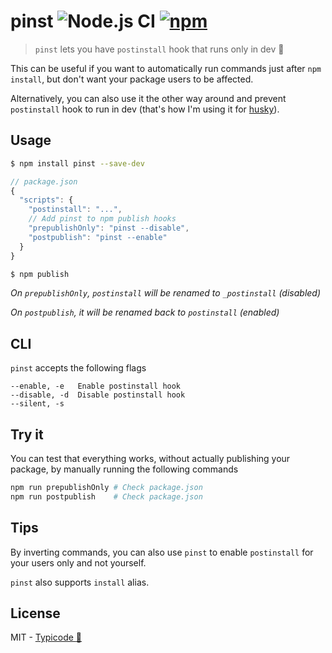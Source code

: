 # pinst ![Node.js CI](https://github.com/typicode/pinst/workflows/Node.js%20CI/badge.svg) [![npm](https://img.shields.io/npm/v/pinst.svg)](https://www.npmjs.com/package/pinst)

> `pinst` lets you have `postinstall` hook that runs only in dev 🍺

This can be useful if you want to automatically run commands just after `npm install`, but don't want your package users to be affected. 

Alternatively, you can also use it the other way around and prevent `postinstall` hook to run in dev (that's how I'm using it for [husky](https://github.com/typicode/husky)).

## Usage

```sh
$ npm install pinst --save-dev
```

```js
// package.json
{
  "scripts": {
    "postinstall": "...",
    // Add pinst to npm publish hooks
    "prepublishOnly": "pinst --disable",
    "postpublish": "pinst --enable"
  }
}
```

```sh
$ npm publish
```

_On `prepublishOnly`, `postinstall` will be renamed to `_postinstall` (disabled)_

_On `postpublish`, it will be renamed back to `postinstall` (enabled)_

## CLI

`pinst` accepts the following flags

```
--enable, -e   Enable postinstall hook
--disable, -d  Disable postinstall hook
--silent, -s
```

## Try it

You can test that everything works, without actually publishing your package, by manually running the following commands

```sh
npm run prepublishOnly # Check package.json
npm run postpublish    # Check package.json
```

## Tips

By inverting commands, you can also use `pinst` to enable `postinstall` for your users only and not yourself.

`pinst` also supports `install` alias.

## License

MIT - [Typicode :cactus:](https://github.com/typicode)
